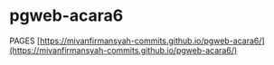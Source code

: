 # pgweb-acara6

PAGES
[https://mivanfirmansyah-commits.github.io/pgweb-acara6/](https://mivanfirmansyah-commits.github.io/pgweb-acara6/)